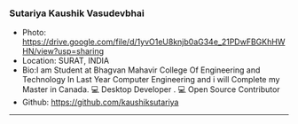 ### Sutariya Kaushik Vasudevbhai
- Photo: https://drive.google.com/file/d/1yvO1eU8knjb0aG34e_21PDwFBGKhHWHN/view?usp=sharing
- Location: SURAT, INDIA
- Bio:I am Student at Bhagvan Mahavir College Of Engineering and Technology In Last Year Computer Engineering
     and i will Complete my Master in Canada. 💻  Desktop Developer . 💻 Open Source Contributor
- Github: https://github.com/kaushiksutariya
***
